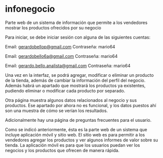 # infonegocio
Parte web de un sistema de información que permite a los vendedores mostrar los productos ofrecidos por su negocio

Para iniciar, se debe iniciar sesión con alguna de las siguientes cuentas:

Email: gerardobellop@gmail.com Contraseña: mario64

Email: gerardobello6a@gmail.com Contraseña: mario64

Email: gerardo.bello.analista@gmail.com Contraseña: mario64

Una vez en la interfaz, se podrá agregar, modificar o eliminar un producto de la tienda, además de cambiar la información del perfil del negocio. Además habrá un apartado que mostrará los productos ya existentes, pudiendo eliminar o modificar cada producto por separado.

Otra página muestra algunos datos relacionados al negocio y sus productos. Ese apartado por ahora no es funcional, y los datos puestos ahí son una muestra de cómo se verían los resultados.

Adicionalmente hay una página de preguntas frecuentes para el usuario.

Como se indicó anteriormente, ésta es la parte web de un sistema que incluye aplicación móvil y sitio web. El sitio web es para permitir a los vendedores agregar los
productos y ver algunos informes de valor sobre su tienda. La aplicación móvil es para que los usuarios puedan ver los negocios y los productos que ofrecen de
manera rápida.
